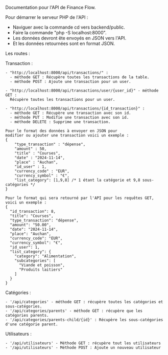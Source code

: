 Documentation pour l'API de 
Finance Flow.

Pour démarrer le serveur PHP de l'API : 
 - Naviguer avec la commande cd vers backend/public.
 - Faire la commande "php -S localhost:8000".
 - Les données devront ête envoyés en JSON vers l'API.
 - Et les données retournées sont en format JSON.

Les routes :

  Transaction :

    - "http://localhost:8000/api/transactions/" :
      - méthode GET : Récupère toutes les transactions de la table.
      - méthode POST : Ajoute une transaction pour un user.

    - "http://localhost:8000/api/transactions/user/{user_id}" - méthode GET :
      Récupère toutes les transactions pour un user.

    - "http://localhost:8000/api/transactions/{id_transaction}" : 
      - méthode GET : Récupère une transaction avec son id.
      - méthode PUT : Modifie une transaction avec son id.
      - méthode DELETE : Supprime une transaction.

    Pour le format des données à envoyer en JSON pour 
    modifier ou ajouter une transaction voici un exemple : 
    {
        "type_transaction" : "dépense",
        "amount" : 50,
        "title" : "Courses",
        "date" : "2024-11-14",
        "place" : "Auchan",
        "id_user" : 1,
        "currency_code" : "EUR",
        "currency_symbol" : "€",
        "list_category": [1,9,8] /* 1 étant la catégorie et 9,8 sous-catégories */
    }

    Pour le format qui sera retourné par l'API pour les requêtes GET, voici un exemple :
    {
      "id_transaction": 8,
      "title": "Courses",
      "type_transaction": "dépense",
      "amount": "50.00",
      "date": "2024-11-14",
      "place": "Auchan",
      "currency_code": "EUR",
      "currency_symbol": "€",
      "id_user": 1,
      "list_category": {
        "category": "Alimentation",
        "subcategories": [
          "Viande et poisson",
          "Produits laitiers"
        ]
      }
    } 

  Catégories : 

    - '/api/categories' - méthode GET : récupère toutes les catégories et sous-catégories.
    - '/api/categories/parents' - méthode GET : récupère que les catégories parents.
    - '/api/categories/parents-child/{id}' : Récupère les sous-catégories d'une catégorie parent. 

  Utilisateurs : 

    - '/api/utilisateurs' - Méthode GET : récupère tout les utilisateurs
    - '/api/utilisateurs' - Méthode POST : Ajoute un nouveau utilisateur

